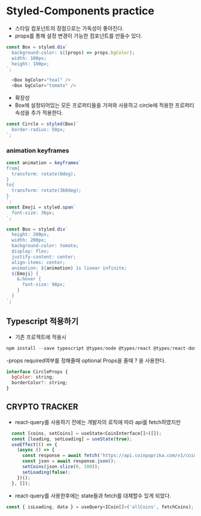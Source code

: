 # Styled-Components practice

- 스타일 컴포넌트의 장점으로는 가독성이 좋아진다.
- props를 통해 설정 변경이 가능한 컴포넌트를 만들수 있다.

```js
const Box = styled.div`
  background-color: ${(props) => props.bgColor};
  width: 100px;
  height: 100px;
`;

  <Box bgColor="teal" />
  <Box bgColor="tomato" />
```

- 확장성
- Box에 설정되어있는 모든 프로퍼티들을 가져와 사용하고 circle에 적용한 프로퍼티 속성을 추가 적용한다.

```js
const Circle = styled(Box)`
  border-radius: 50px;
`;
```

### animation keyframes

```js
const animation = keyframes`
from{
  transform: rotate(0deg);
}
to{
  transform: rotate(360deg);
}
`;
const Emoji = styled.span`
  font-size: 36px;
`;

const Box = styled.div`
  height: 200px;
  width: 200px;
  background-color: tomato;
  display: flex;
  justify-content: center;
  align-items: center;
  animation: ${animation} 1s linear infinite;
  ${Emoji} {
    &:hover {
      font-size: 98px;
    }
  }
`;
```

## Typescript 적용하기

- 기존 프로젝트에 적용시

```js
npm install --save typescript @types/node @types/react @types/react-dom @types/jest
```

-props required여부를 정해줄때 optional Props을 줄때 ? 을 사용한다.

```js
interface CircleProps {
  bgColor: string;
  borderColor?: string;
}
```

## CRYPTO TRACKER

- react-query를 사용하기 전에는 개발자의 로직에 따라 api를 fetch하였지만

```js
  const [coins, setCoins] = useState<CoinInterface[]>([]);
  const [loading, setLoading] = useState(true);
  useEffect(() => {
    (async () => {
      const response = await fetch('https://api.coinpaprika.com/v1/coins');
      const json = await response.json();
      setCoins(json.slice(0, 100));
      setLoading(false);
    })();
  }, []);
```

- react-query를 사용한후에는 state들과 fetch를 대체할수 있게 되었다.

```js
const { isLoading, data } = useQuery<ICoin[]>('allCoins', fetchCoins);
```
